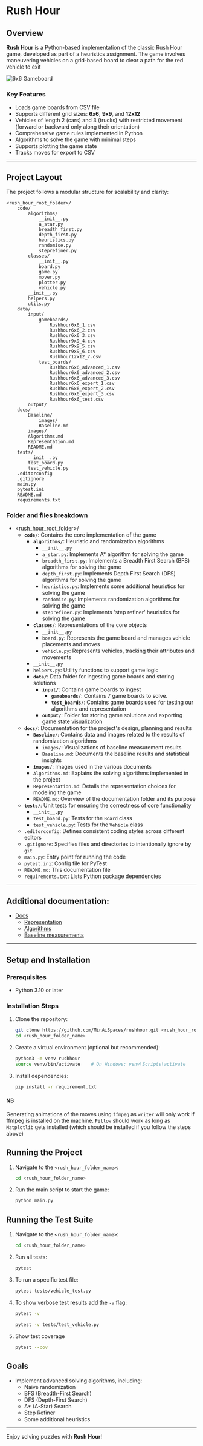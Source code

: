 # Rush Hour

## Overview

**Rush Hour** is a Python-based implementation of the classic Rush Hour game, developed as part of a heuristics assignment. The game involves maneuvering vehicles on a grid-based board to clear a path for the red vehicle to exit

![6x6 Gameboard](docs/images/Rushhour6x6_1-gameboard.png)

### Key Features
- Loads game boards from CSV file
- Supports different grid sizes: **6x6**, **9x9**, and **12x12**
- Vehicles of length 2 (cars) and 3 (trucks) with restricted movement (forward or backward only along their orientation)
- Comprehensive game rules implemented in Python
- Algorithms to solve the game with minimal steps
- Supports plotting the game state
- Tracks moves for export to CSV

---

## Project Layout
The project follows a modular structure for scalability and clarity:

```
<rush_hour_root_folder>/
    code/
        algorithms/
            __init__.py
            a_star.py
            breadth_first.py
            depth_first.py
            heuristics.py
            randomise.py
            steprefiner.py
        classes/
            __init__.py
            board.py
            game.py
            mover.py
            plotter.py
            vehicle.py
        __init__.py
        helpers.py
        utils.py
    data/
        input/
            gameboards/
                Rushhour6x6_1.csv
                Rushhour6x6_2.csv
                Rushhour6x6_3.csv
                Rushhour9x9_4.csv
                Rushhour9x9_5.csv
                Rushhour9x9_6.csv
                Rushhour12x12_7.csv
            test_boards/
                Rushhour6x6_advanced_1.csv
                Rushhour6x6_advanced_2.csv
                Rushhour6x6_advanced_3.csv
                Rushhour6x6_expert_1.csv
                Rushhour6x6_expert_2.csv
                Rushhour6x6_expert_3.csv
                Rushhour6x6_test.csv
        output/
    docs/
        Baseline/
            images/
            Baseline.md
        images/
        Algorithms.md
        Representation.md
        README.md
    tests/
        __init__.py
        test_board.py
        test_vehicle.py
    .editorconfig
    .gitignore
    main.py
    pytest.ini
    README.md
    requirements.txt
```

### Folder and files breakdown

- <rush_hour_root_folder>/
    - **`code/`**: Contains the core implementation of the game
        - **`algorithms/`**: Heuristic and randomization algorithms
            - `__init__.py`
            - `a_star.py`: Implements A* algorithm for solving the game
            - `breadth_first.py`: Implements a Breadth First Search (BFS) algorithms for solving the game
            - `depth_first.py`: Implements Depth First Search (DFS) algorithms for solving the game
            - `heuristics.py`: Implements some additional heuristics for solving the game
            - `randomize.py`: Implements randomization algorithms for solving the game
            - `steprefiner.py`: Implements 'step refiner' heuristics for solving the game
        - **`classes/`**: Representations of the core objects
            - `__init__.py`
            - `board.py`: Represents the game board and manages vehicle placements and moves
            - `vehicle.py`: Represents vehicles, tracking their attributes and movements
        - `__init__.py`
        - `helpers.py`: Utility functions to support game logic
      - **`data/`**: Data folder for ingesting game boards and storing solutions
        - **`input/`**: Contains game boards to ingest
            - **`gameboards/`**: Contains 7 game boards to solve.
            - **`test_boards/`**: Contains game boards used for testing our algorithms and representation
        - **`output/`**: Folder for storing game solutions and exporting game state visualization
    - **`docs/`**: Documentation for the project's design, planning and results
        - **`Baseline/`**: Contains data and images related to the results of randomization algorithms
            - `images/`: Visualizations of baseline measurement results
            - `Baseline.md`: Documents the baseline results and statistical insights
        - **`images/`**: Images used in the various documents
        - `Algorithms.md`: Explains the solving algorithms implemented in the project
        - `Representation.md`: Details the representation choices for modeling the game
        - `README.md`: Overview of the documentation folder and its purpose
    - **`tests/`**: Unit tests for ensuring the correctness of core functionality
        - `__init__.py`
        - `test_board.py`: Tests for the `Board` class
        - `test_vehicle.py`: Tests for the `Vehicle` class
    - `.editorconfig`: Defines consistent coding styles across different editors
    - `.gitignore`: Specifies files and directories to intentionally ignore by `git`
    - `main.py`: Entry point for running the code
    - `pytest.ini`: Config file for PyTest
    - `README.md`: This documentation file
    - `requirements.txt`: Lists Python package dependencies

---

## Additional documentation:
- [Docs](docs)
  - [Representation](docs/Representation.md)
  - [Algorithms](docs/Algorithms.md)
  - [Baseline measurements](docs/Baseline/Baseline.md)

---

## Setup and Installation

### Prerequisites
- Python 3.10 or later

### Installation Steps
1. Clone the repository:
   ```bash
   git clone https://github.com/MinAiSpaces/rushhour.git <rush_hour_root_folder>
   cd <rush_hour_folder_name>
   ```
2. Create a virtual environment (optional but recommended):
   ```bash
   python3 -m venv rushhour
   source venv/bin/activate    # On Windows: venv\Scripts\activate
   ```
3. Install dependencies:
   ```bash
   pip install -r requirement.txt
   ```

#### NB
Generating animations of the moves using `ffmpeg` as `writer` will only work if ffmpeg is installed on the machine. `Pillow` should work as long as `Matplotlib` gets installed (which should be installed if you follow the steps above)

## Running the Project
1. Navigate to the `<rush_hour_folder_name>`:
   ```bash
   cd <rush_hour_folder_name>
    ```
2. Run the main script to start the game:
   ```bash
   python main.py
   ```

## Running the Test Suite
1. Navigate to the `<rush_hour_folder_name>`:
   ```bash
   cd <rush_hour_folder_name>
   ```
2. Run all tests:
   ```bash
   pytest
   ```
3. To run a specific test file:
   ```bash
   pytest tests/vehicle_test.py
   ```
4. To show verbose test results add the `-v` flag:
   ```bash
   pytest -v
   ```

   ```bash
   pytest -v tests/test_vehicle.py
   ```
5. Show test coverage
    ```bash
    pytest --cov
    ```

## Goals
- Implement advanced solving algorithms, including:
  - Naive randomization
  - BFS (Breadth-First Search)
  - DFS (Depth-First Search)
  - A* (A-Star) Search
  - Step Refiner
  - Some additional heuristics

---

Enjoy solving puzzles with **Rush Hour**!

